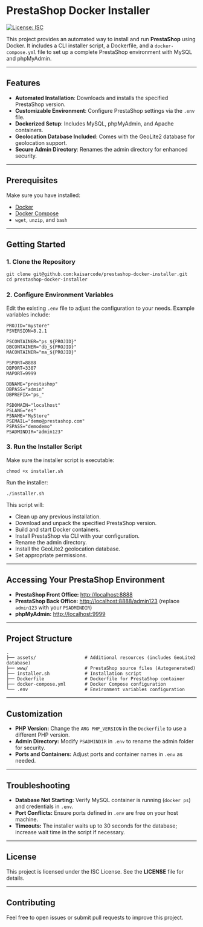 # PrestaShop Docker Installer

[![License: ISC](https://img.shields.io/badge/License-ISC-blue.svg)](https://opensource.org/licenses/ISC)

This project provides an automated way to install and run **PrestaShop** using Docker. It includes a CLI installer script, a Dockerfile, and a `docker-compose.yml` file to set up a complete PrestaShop environment with MySQL and phpMyAdmin.

---

## Features

- **Automated Installation**: Downloads and installs the specified PrestaShop version.
- **Customizable Environment**: Configure PrestaShop settings via the `.env` file.
- **Dockerized Setup**: Includes MySQL, phpMyAdmin, and Apache containers.
- **Geolocation Database Included**: Comes with the GeoLite2 database for geolocation support.
- **Secure Admin Directory**: Renames the admin directory for enhanced security.

---

## Prerequisites

Make sure you have installed:

- [Docker](https://docs.docker.com/get-docker/)
- [Docker Compose](https://docs.docker.com/compose/install/)
- `wget`, `unzip`, and `bash`

---

## Getting Started

### 1. Clone the Repository

```
git clone git@github.com:kaisarcode/prestashop-docker-installer.git
cd prestashop-docker-installer
```

### 2. Configure Environment Variables

Edit the existing `.env` file to adjust the configuration to your needs. Example variables include:

```
PROJID="mystore"
PSVERSION=8.2.1

PSCONTAINER="ps_${PROJID}"
DBCONTAINER="db_${PROJID}"
MACONTAINER="ma_${PROJID}"

PSPORT=8888
DBPORT=3307
MAPORT=9999

DBNAME="prestashop"
DBPASS="admin"
DBPREFIX="ps_"

PSDOMAIN="localhost"
PSLANG="es"
PSNAME="MyStore"
PSEMAIL="demo@prestashop.com"
PSPASS="demodemo"
PSADMINDIR="admin123"
```

### 3. Run the Installer Script

Make sure the installer script is executable:

```
chmod +x installer.sh
```

Run the installer:

```
./installer.sh
```

This script will:

- Clean up any previous installation.
- Download and unpack the specified PrestaShop version.
- Build and start Docker containers.
- Install PrestaShop via CLI with your configuration.
- Rename the admin directory.
- Install the GeoLite2 geolocation database.
- Set appropriate permissions.

---

## Accessing Your PrestaShop Environment

- **PrestaShop Front Office:** [http://localhost:8888](http://localhost:8888)
- **PrestaShop Back Office:** [http://localhost:8888/admin123](http://localhost:8888/admin123) (replace `admin123` with your `PSADMINDIR`)
- **phpMyAdmin:** [http://localhost:9999](http://localhost:9999)

---

## Project Structure

```
.
├── assets/                  # Additional resources (includes GeoLite2 database)
├── www/                     # PrestaShop source files (Autogenerated)
├── installer.sh             # Installation script
├── Dockerfile               # Dockerfile for PrestaShop container
├── docker-compose.yml       # Docker Compose configuration
└── .env                     # Environment variables configuration
```

---

## Customization

- **PHP Version:** Change the `ARG PHP_VERSION` in the `Dockerfile` to use a different PHP version.
- **Admin Directory:** Modify `PSADMINDIR` in `.env` to rename the admin folder for security.
- **Ports and Containers:** Adjust ports and container names in `.env` as needed.

---

## Troubleshooting

- **Database Not Starting:** Verify MySQL container is running (`docker ps`) and credentials in `.env`.
- **Port Conflicts:** Ensure ports defined in `.env` are free on your host machine.
- **Timeouts:** The installer waits up to 30 seconds for the database; increase wait time in the script if necessary.

---

## License

This project is licensed under the ISC License. See the **LICENSE** file for details.

---

## Contributing

Feel free to open issues or submit pull requests to improve this project.
